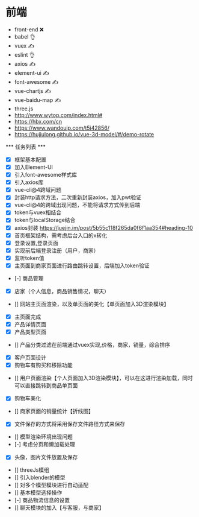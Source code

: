 # 前端
- front-end ❌
- babel 👌
- vuex ✍
- eslint 👌
- axios ✍
- element-ui ✍
- font-awesome ✍
- vue-chartjs ✍
- vue-baidu-map ✍
- three.js
- http://www.wytop.com/index.html#
- https://hbx.com/cn
- https://www.wandouip.com/t5i42856/
- https://hujiulong.github.io/vue-3d-model/#/demo-rotate


*** 任务列表 ***

- [x] 框架基本配置
- [x] 加入Element-UI
- [x] 引入font-awesome样式库
- [x] 引入axios库
- [x] vue-cli@4跨域问题
- [x] 封装http请求方法，二次重新封装axios，加入pwt验证
- [x] vue-cli@4的跨域出现问题，不能将请求方式传到后端
- [x] token与vuex相结合
- [x] token与localStorage结合
- [x] axios封装 https://juejin.im/post/5b55c118f265da0f6f1aa354#heading-10
- [x] 首页框架结构，需考虑后台入口的x转化
- [x] 登录设置,登录页面
- [x] 实现前后端登录注册（用户，商家）
- [x] 监听token值
- [x] 主页面到商家页面进行路由跳转设置，后端加入token验证
- [-] 商品管理
- [x] 店家（个人信息，商品销售情况，聊天）
- [] 网站主页面渲染，以及单页面的美化【单页面加入3D渲染模块】
- [x] 主页面完成
- [x] 产品详情页面
- [x] 产品类型页面
- [] 产品分类过滤在前端通过vuex实现,价格，商家，销量，综合排序
- [x] 客户页面设计
- [x] 购物车有购买和移除功能
- [] 用户页面渲染【个人页面加入3D渲染模块】，可以在这进行渲染加载，同时可以直接跳转到商品单页面
- [x] 购物车美化
- [] 商家页面的销量统计【折线图】
- [x] 文件保存的方式将采用保存文件路径方式来保存
- [] 模型渲染环境出现问题
- [-] 考虑分页和懒加载处理
- [x] 头像，图片文件放置及保存
- [] threeJs模组
- [] 引入blender的模型
- [] 对多个模型模块进行自动适配
- [] 基本模型选择操作
- [-] 商品物流信息的设置
- [] 聊天模块的加入【与客服，与商家】
 